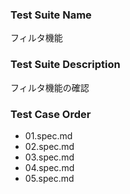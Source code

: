 ### Test Suite Name
フィルタ機能

### Test Suite Description
フィルタ機能の確認

### Test Case Order
- 01.spec.md
- 02.spec.md
- 03.spec.md
- 04.spec.md
- 05.spec.md
